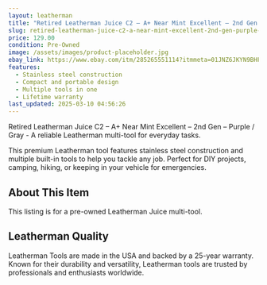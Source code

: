 ```yaml
---
layout: leatherman
title: "Retired Leatherman Juice C2 – A+ Near Mint Excellent – 2nd Gen – Purple / Gray"
slug: retired-leatherman-juice-c2-a-near-mint-excellent-2nd-gen-purple-gray
price: 129.00
condition: Pre-Owned
image: /assets/images/product-placeholder.jpg
ebay_link: https://www.ebay.com/itm/285265551114?itmmeta=01JNZ6JKYN9BHF0JXPA7022K20&hash=item426b26df0a:g:abEAAOSwwPtkUcKW&itmprp=enc%3AAQAKAAAAwFkggFvd1GGDu0w3yXCmi1cSyIC6r5F2WTM3%2B2wDVzUQepaufi8DHvUkpubXpErDIGisqbPlblP7YA%2FuCd3eLV0kP0KXox2jwJ9wobDqrNYF5L39y8hwysiqP2YrmjGzWKhAZkgRZ2tX5RrsqakGA6Za1eQxLG8zMHDpx3lqrYfSuzTYC4qwPpEYcsWXZht%2FbcOYMHvUtErOuedTGjnI8gnPd5m6z7%2F%2B0N53D6CHLQx6r%2Fi48Qk9VcrQzOt33X9Ftg%3D%3D%7Ctkp%3ABk9SR7y_yuavZQ
features:
  - Stainless steel construction
  - Compact and portable design
  - Multiple tools in one
  - Lifetime warranty
last_updated: 2025-03-10 04:56:26
---
```


Retired Leatherman Juice C2 – A+ Near Mint Excellent – 2nd Gen – Purple / Gray - A reliable Leatherman multi-tool for everyday tasks.

This premium Leatherman tool features stainless steel construction and multiple built-in tools to help you tackle any job. Perfect for DIY projects, camping, hiking, or keeping in your vehicle for emergencies.

## About This Item

This listing is for a pre-owned Leatherman Juice multi-tool.

## Leatherman Quality

Leatherman Tools are made in the USA and backed by a 25-year warranty. Known for their durability and versatility, Leatherman tools are trusted by professionals and enthusiasts worldwide.

